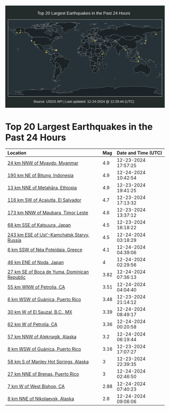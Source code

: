 ![Map](./map.png)

# Top 20 Largest Earthquakes in the Past 24 Hours

| Location | Mag | Date and Time (UTC) |
|:---|:---|:---|
| [24 km NNW of Myaydo, Myanmar](https://earthquake.usgs.gov/earthquakes/eventpage/us6000pfbh) | 4.9 | 12-23-2024 17:57:25 |
| [190 km NE of Bitung, Indonesia](https://earthquake.usgs.gov/earthquakes/eventpage/us6000pffj) | 4.9 | 12-24-2024 10:42:54 |
| [13 km NNE of Metahāra, Ethiopia](https://earthquake.usgs.gov/earthquakes/eventpage/us6000pfc3) | 4.9 | 12-23-2024 19:41:25 |
| [116 km SW of Acajutla, El Salvador](https://earthquake.usgs.gov/earthquakes/eventpage/us6000pfba) | 4.7 | 12-23-2024 17:13:32 |
| [173 km NNW of Maubara, Timor Leste](https://earthquake.usgs.gov/earthquakes/eventpage/us7000p0wl) | 4.6 | 12-23-2024 13:37:12 |
| [68 km SSE of Katsuura, Japan](https://earthquake.usgs.gov/earthquakes/eventpage/us6000pfb7) | 4.5 | 12-23-2024 16:18:22 |
| [243 km ESE of Ust’-Kamchatsk Staryy, Russia](https://earthquake.usgs.gov/earthquakes/eventpage/us6000pfea) | 4.5 | 12-24-2024 03:18:29 |
| [6 km SSW of Néa Poteídaia, Greece](https://earthquake.usgs.gov/earthquakes/eventpage/us6000pfeh) | 4.1 | 12-24-2024 04:39:06 |
| [46 km ENE of Noda, Japan](https://earthquake.usgs.gov/earthquakes/eventpage/us6000pfe4) | 4 | 12-24-2024 02:29:56 |
| [27 km SE of Boca de Yuma, Dominican Republic](https://earthquake.usgs.gov/earthquakes/eventpage/pr2024359000) | 3.82 | 12-24-2024 07:36:13 |
| [55 km WNW of Petrolia, CA](https://earthquake.usgs.gov/earthquakes/eventpage/nc75107241) | 3.51 | 12-24-2024 04:04:40 |
| [6 km WSW of Guánica, Puerto Rico](https://earthquake.usgs.gov/earthquakes/eventpage/pr2024358001) | 3.48 | 12-23-2024 21:14:12 |
| [30 km W of El Sauzal, B.C., MX](https://earthquake.usgs.gov/earthquakes/eventpage/ci40827943) | 3.39 | 12-24-2024 08:49:17 |
| [62 km W of Petrolia, CA](https://earthquake.usgs.gov/earthquakes/eventpage/nc75107171) | 3.36 | 12-24-2024 00:20:58 |
| [57 km NNW of Aleknagik, Alaska](https://earthquake.usgs.gov/earthquakes/eventpage/ak024ghtmcx5) | 3.2 | 12-24-2024 06:19:44 |
| [8 km WSW of Guánica, Puerto Rico](https://earthquake.usgs.gov/earthquakes/eventpage/pr71469188) | 3.16 | 12-23-2024 17:07:27 |
| [58 km S of Manley Hot Springs, Alaska](https://earthquake.usgs.gov/earthquakes/eventpage/ak024ggfq7sn) | 3 | 12-23-2024 22:39:35 |
| [27 km NNE of Brenas, Puerto Rico](https://earthquake.usgs.gov/earthquakes/eventpage/pr71469248) | 3 | 12-24-2024 02:46:50 |
| [7 km W of West Bishop, CA](https://earthquake.usgs.gov/earthquakes/eventpage/nc75107286) | 2.88 | 12-24-2024 07:40:23 |
| [8 km NNE of Nikolaevsk, Alaska](https://earthquake.usgs.gov/earthquakes/eventpage/ak024ghvbsiw) | 2.8 | 12-24-2024 09:06:06 |
